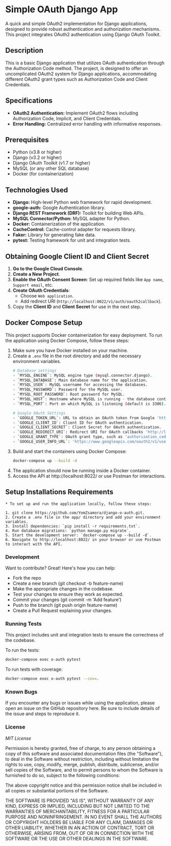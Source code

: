 # Simple OAuth Django App

A quick and simple OAuth2 implementation for Django applications, designed to provide robust authentication and authorization mechanisms. This project integrates OAuth2 authentication using Django OAuth Toolkit.

## Description

This is a basic Django application that utilizes OAuth authentication through the Authorization Code method. The project, is designed to offer an uncomplicated OAuth2 system for Django applications, accommodating different OAuth2 grant types such as Authorization Code and Client Credentials. 

## Specifications

- **OAuth2 Authentication:** Implement OAuth2 flows including Authorization Code, Implicit, and Client Credentials.
- **Error Handling:** Centralized error handling with informative responses.

## Prerequisites

- Python (v3.8 or higher)
- Django (v3.2 or higher)
- Django OAuth Toolkit (v1.7 or higher)
- MySQL (or any other SQL database)
- Docker (for containerization)

## Technologies Used 

- **Django:** High-level Python web framework for rapid development.
- **google-auth:** Google Authentication library.
- **Django REST Framework (DRF):** Toolkit for building Web APIs.
- **MySQL Connector/Python:** MySQL adapter for Python.
- **Docker:** Containerization of the application.
- **CacheControl:** Cache-control adapter for requests library.
- **Faker:** Library for generating fake data.
- **pytest:** Testing framework for unit and integration tests.

## Obtaining Google Client ID and Client Secret

1. **Go to the Google Cloud Console**.
2. **Create a New Project**.
3. **Enable the OAuth Consent Screen**: Set up required fields like `App name`, `Support email`, etc.
4. **Create OAuth Credentials**:
    - Choose `Web application`.
    - Add redirect URI (`http://localhost:8022/v1/auth/oauth2callback`).
5. Copy the **Client ID** and **Client Secret** for use in the next step.

## Docker Compose Setup

This project supports Docker containerization for easy deployment. To run the application using Docker Compose, follow these steps:

1. Make sure you have Docker installed on your machine.
2. Create a `.env` file in the root directory and add the necessary environment variables.
    ```sh
    # Database settings
    - `MYSQL_ENGINE`: MySQL engine type (mysql.connector.django).
    - `MYSQL_DATABASE`: Main database name for the application.
    - `MYSQL_USER`: MySQL username for accessing the databases.
    - `MYSQL_PASSWORD`: Password for the MySQL user.
    - `MYSQL_ROOT_PASSWORD`: Root password for MySQL.
    - `MYSQL_HOST`: Hostname where MySQL is running - the database container (o-auth-db).
    - `MYSQL_PORT`: Port on which MySQL is listening (default is 3306).

    # Google OAuth Settings
    - `GOOGLE_TOKEN_URL`: URL to obtain an OAuth token from Google 'https://oauth2.googleapis.com/token'.
    - `GOOGLE_CLIENT_ID`: Client ID for OAuth authentication.
    - `GOOGLE_CLIENT_SECRET`: Client Secret for OAuth authentication.
    - `GOOGLE_REDIRECT_URI`: Redirect URI for OAuth callbacks 'http://localhost:8022/v1/auth/oauth2callback'.
    - `GOOGLE_GRANT_TYPE`: OAuth grant type, such as 'authorization_code'.
    - `GOOGLE_USER_INFO_URL`: 'https://www.googleapis.com/oauth2/v1/userinfo?alt=json'
    ```
3. Build and start the containers using Docker Compose:
    ```sh
    docker-compose up --build -d
    ```
4. The application should now be running inside a Docker container.
5. Access the API at http://localhost:8022/ or use Postman for interactions.

## Setup Installations Requirements

    * To set up and run the application locally, follow these steps:

    1. git clone https://github.com/YomZsamora/django-o-auth.git.
    2. Create a .env file in the app/ directory and add your environment variables.
    3. Install dependencies: `pip install -r requirements.txt`.
    4. Run database migrations: `python manage.py migrate`.
    5. Start the development server: `docker-compose up --build -d`.
    6. Navigate to http://localhost:8022/ in your browser or use Postman to interact with the API.

### Development

Want to contribute? Great! Here's how you can help:

- Fork the repo
- Create a new branch (git checkout -b feature-name)
- Make the appropriate changes in the codebase.
- Test your changes to ensure they work as expected.
- Commit your changes (git commit -m 'Add feature')
- Push to the branch (git push origin feature-name)
- Create a Pull Request explaining your changes.

### Running Tests

This project includes unit and integration tests to ensure the correctness of the codebase.

To run the tests:
```sh
docker-compose exec o-auth pytest
```
To run tests with coverage:
```sh
docker-compose exec o-auth pytest --cov=.
```

### Known Bugs

If you encounter any bugs or issues while using the application, please open an issue on the GitHub repository here. Be sure to include details of the issue and steps to reproduce it.

### License

*MIT License*

Permission is hereby granted, free of charge, to any person obtaining a copy of this software and associated documentation files (the "Software"), to deal in the Software without restriction, including without limitation the rights to use, copy, modify, merge, publish, distribute, sublicense, and/or sell copies of the Software, and to permit persons to whom the Software is furnished to do so, subject to the following conditions:

The above copyright notice and this permission notice shall be included in all copies or substantial portions of the Software.

THE SOFTWARE IS PROVIDED "AS IS", WITHOUT WARRANTY OF ANY KIND, EXPRESS OR IMPLIED, INCLUDING BUT NOT LIMITED TO THE WARRANTIES OF MERCHANTABILITY, FITNESS FOR A PARTICULAR PURPOSE AND NONINFRINGEMENT. IN NO EVENT SHALL THE AUTHORS OR COPYRIGHT HOLDERS BE LIABLE FOR ANY CLAIM, DAMAGES OR OTHER LIABILITY, WHETHER IN AN ACTION OF CONTRACT, TORT OR OTHERWISE, ARISING FROM, OUT OF OR IN CONNECTION WITH THE SOFTWARE OR THE USE OR OTHER DEALINGS IN THE SOFTWARE.
